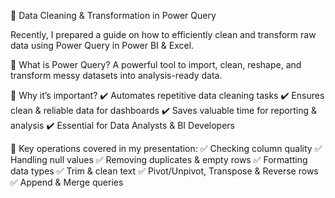 🚀 Data Cleaning & Transformation in Power Query

Recently, I prepared a guide on how to efficiently clean and transform raw data using Power Query in Power BI & Excel.

🔹 What is Power Query?
A powerful tool to import, clean, reshape, and transform messy datasets into analysis-ready data.

🔹 Why it’s important?
✔️ Automates repetitive data cleaning tasks
✔️ Ensures clean & reliable data for dashboards
✔️ Saves valuable time for reporting & analysis
✔️ Essential for Data Analysts & BI Developers

🔹 Key operations covered in my presentation:
✅ Checking column quality
✅ Handling null values
✅ Removing duplicates & empty rows
✅ Formatting data types
✅ Trim & clean text
✅ Pivot/Unpivot, Transpose & Reverse rows
✅ Append & Merge queries
